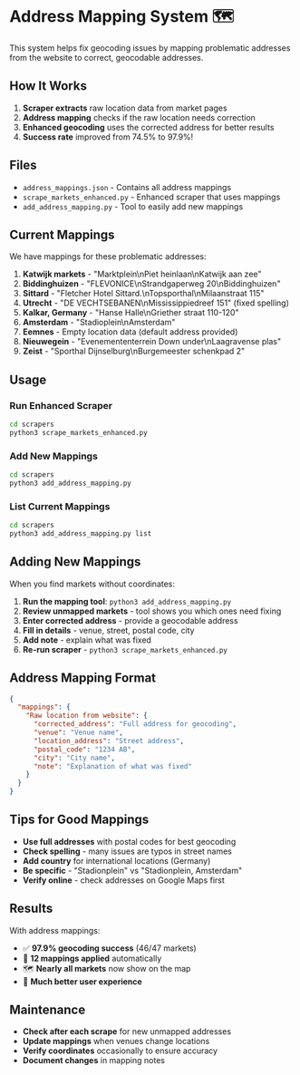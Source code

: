# Address Mapping System 🗺️

This system helps fix geocoding issues by mapping problematic addresses from the website to correct, geocodable addresses.

## How It Works

1. **Scraper extracts** raw location data from market pages
2. **Address mapping** checks if the raw location needs correction
3. **Enhanced geocoding** uses the corrected address for better results
4. **Success rate** improved from 74.5% to 97.9%!

## Files

- `address_mappings.json` - Contains all address mappings
- `scrape_markets_enhanced.py` - Enhanced scraper that uses mappings
- `add_address_mapping.py` - Tool to easily add new mappings

## Current Mappings

We have mappings for these problematic addresses:

1. **Katwijk markets** - "Marktplein\nPiet heinlaan\nKatwijk aan zee"
2. **Biddinghuizen** - "FLEVONICE\nStrandgaperweg 20\nBiddinghuizen"
3. **Sittard** - "Fletcher Hotel Sittard.\nTopsporthal\nMilaanstraat 115"
4. **Utrecht** - "DE VECHTSEBANEN\nMississippiedreef 151" (fixed spelling)
5. **Kalkar, Germany** - "Hanse Halle\nGriether straat 110-120"
6. **Amsterdam** - "Stadioplein\nAmsterdam"
7. **Eemnes** - Empty location data (default address provided)
8. **Nieuwegein** - "Evenemententerrein Down under\nLaagravense plas"
9. **Zeist** - "Sporthal Dijnselburg\nBurgemeester schenkpad 2"

## Usage

### Run Enhanced Scraper

```bash
cd scrapers
python3 scrape_markets_enhanced.py
```

### Add New Mappings

```bash
cd scrapers
python3 add_address_mapping.py
```

### List Current Mappings

```bash
cd scrapers
python3 add_address_mapping.py list
```

## Adding New Mappings

When you find markets without coordinates:

1. **Run the mapping tool**: `python3 add_address_mapping.py`
2. **Review unmapped markets** - tool shows you which ones need fixing
3. **Enter corrected address** - provide a geocodable address
4. **Fill in details** - venue, street, postal code, city
5. **Add note** - explain what was fixed
6. **Re-run scraper** - `python3 scrape_markets_enhanced.py`

## Address Mapping Format

```json
{
  "mappings": {
    "Raw location from website": {
      "corrected_address": "Full address for geocoding",
      "venue": "Venue name",
      "location_address": "Street address",
      "postal_code": "1234 AB",
      "city": "City name",
      "note": "Explanation of what was fixed"
    }
  }
}
```

## Tips for Good Mappings

- **Use full addresses** with postal codes for best geocoding
- **Check spelling** - many issues are typos in street names
- **Add country** for international locations (Germany)
- **Be specific** - "Stadionplein" vs "Stadionplein, Amsterdam"
- **Verify online** - check addresses on Google Maps first

## Results

With address mappings:

- ✅ **97.9% geocoding success** (46/47 markets)
- 🔧 **12 mappings applied** automatically
- 🗺️ **Nearly all markets** now show on the map
- 🚀 **Much better user experience**

## Maintenance

- **Check after each scrape** for new unmapped addresses
- **Update mappings** when venues change locations
- **Verify coordinates** occasionally to ensure accuracy
- **Document changes** in mapping notes
